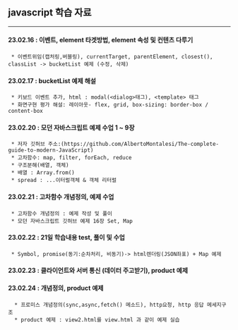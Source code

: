 ## javascript 학습 자료
---------------------------------------
#### 23.02.16 : 이벤트, element 타겟방법, element 속성 및 컨텐츠 다루기
     * 이벤트위임(캡처링,버블링), currentTarget, parentElement, closest(), classList -> bucketList 예제 (수정, 삭제)
     
#### 23.02.17 : bucketList 예제 해설 
     * 키보드 이벤트 추가, html : modal(<dialog>태그), <template> 태그 
     * 화면구현 평가 해설: 레이아웃- flex, grid, box-sizing: border-box / content-box
   
#### 23.02.20 : 모던 자바스크립트 예제 수업 1 ~ 9장
     * 저자 깃허브 주소:(https://github.com/AlbertoMontalesi/The-complete-guide-to-modern-JavaScript)
     * 고차함수: map, filter, forEach, reduce 
     * 구조분해(배열, 객체)
     * 배열 : Array.from()
     * spread : ...이터럴객체 & 객체 리터럴
   
#### 23.02.21 : 고차함수 개념정의, 예제 수업 
     * 고차함수 개념정의 : 예제 작성 및 풀이
     * 모던 자바스크립트 깃허브 예제 16장 Set, Map
#### 23.02.22 : 21일 학습내용 test, 풀이 및 수업
     * Symbol, promise(동기:순차처리, 비동기)-> html렌더링(JSON좌표) + Map 예제
#### 23.02.23 : 클라이언트와 서버 통신 (데이터 주고받기), product 예제
#### 23.02.24 : 개념정의, product 예제
      * 프로미스 개념정의(sync,async,fetch() 메소드), http요청, http 응답 메세지구조
      * product 예제 : view2.html를 view.html 과 같이 예제 실습
